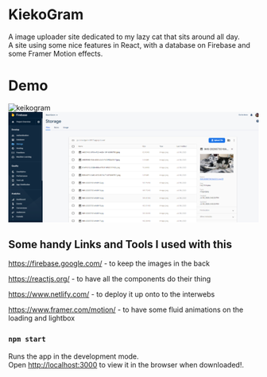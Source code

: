 # KiekoGram
A image uploader site dedicated to my lazy cat that sits around all day. <br> A site using some nice features in React, with a database on Firebase and some Framer Motion effects.

# Demo
![keikogram](image_Bank/keikogramdemo.gif)
![keikogram2](image_Bank/firebase_catch1.PNG)

## Some handy Links and Tools I used with this

https://firebase.google.com/ - to keep the images in the back

https://reactjs.org/ - to have all the components do their thing

https://www.netlify.com/ - to deploy it up onto to the interwebs

https://www.framer.com/motion/ - to have some fluid animations on the loading and lightbox

### `npm start`

Runs the app in the development mode.<br />
Open [http://localhost:3000](http://localhost:3000) to view it in the browser when downloaded!.



